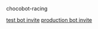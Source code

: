 chocobot-racing

[test bot invite](https://discord.com/oauth2/authorize?client_id=1375651965371027557&permissions=268446800&integration_type=0&scope=bot)
[production bot invite](https://discord.com/oauth2/authorize?client_id=1375147138962685952&permissions=268446800&integration_type=0&scope=bot)